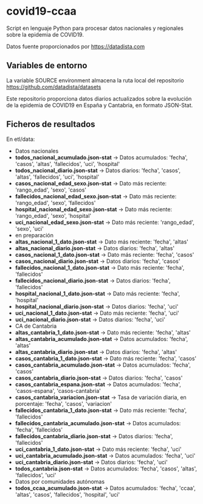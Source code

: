 # covid19-ccaa
Script en lenguaje Python para procesar datos nacionales y regionales sobre la epidemia de COVID19.

Datos fuente proporcionados por https://datadista.com

## Variables de entorno

La variable SOURCE environment almacena la ruta local del repositorio  https://github.com/datadista/datasets


Este repositorio proporciona datos diarios actualizados sobre la evolución de la epidemia de COVID19 en España y Cantabria, en formato JSON-Stat.


## Ficheros de resultados

En etl/data:

+ Datos nacionales
 + **todos_nacional_acumulado.json-stat** -> Datos acumulados: 'fecha', 'casos', 'altas', 'fallecidos', 'uci', 'hospital'
 + **todos_nacional_diario.json-stat** -> Datos diarios: 'fecha', 'casos', 'altas', 'fallecidos', 'uci', 'hospital'
 + **casos_nacional_edad_sexo.json-stat** -> Dato más reciente: 'rango_edad', 'sexo', 'casos'
 + **fallecidos_nacional_edad_sexo.json-stat** -> Dato más reciente: 'rango_edad', 'sexo', 'fallecidos'
 + **hospital_nacional_edad_sexo.json-stat** -> Dato más reciente: 'rango_edad', 'sexo', 'hospital'
 + **uci_nacional_edad_sexo.json-stat** -> Dato más reciente: 'rango_edad', 'sexo', 'uci'
+ en preparación
 + **altas_nacional_1_dato.json-stat** -> Dato más reciente: 'fecha', 'altas'
 + **altas_nacional_diario.json-stat** -> Datos diarios: 'fecha', 'altas'
 + **casos_nacional_1_dato.json-stat** -> Dato más reciente: 'fecha', 'casos'
 + **casos_nacional_diario.json-stat** -> Datos diarios: 'fecha', 'casos'
 + **fallecidos_nacional_1_dato.json-stat** -> Dato más reciente: 'fecha', 'fallecidos'
 + **fallecidos_nacional_diario.json-stat** -> Datos diarios: 'fecha', 'fallecidos'
 + **hospital_nacional_1_dato.json-stat** -> Dato más reciente: 'fecha', 'hospital'
 + **hospital_nacional_diario.json-stat** -> Datos diarios: 'fecha', 'uci'
 + **uci_nacional_1_dato.json-stat** -> Dato más reciente: 'fecha', 'uci'
 + **uci_nacional_diario.json-stat** -> Datos diarios: 'fecha', 'uci'
+ CA de Cantabria
 + **altas_cantabria_1_dato.json-stat** -> Dato más reciente: 'fecha', 'altas'
 + **altas_cantabria_acumulado.json-stat** -> Datos acumulados: 'fecha', 'altas'
 + **altas_cantabria_diario.json-stat** -> Datos diarios: 'fecha', 'altas'
 + **casos_cantabria_1_dato.json-stat** -> Dato más reciente: 'fecha', 'casos'
 + **casos_cantabria_acumulado.json-stat** -> Datos acumulados: 'fecha', 'casos'
 + **casos_cantabria_diario.json-stat** -> Datos diarios: 'fecha', 'casos'
 + **casos_cantabria_espana.json-stat** -> Datos acumulados: 'fecha', 'casos-espana', 'casos-cantabria'
 + **casos_cantabria_variacion.json-stat** -> Tasa de variación diaria, en porcentaje: 'fecha', 'casos', 'variacion'
 + **fallecidos_cantabria_1_dato.json-stat** -> Dato más reciente: 'fecha', 'fallecidos'
 + **fallecidos_cantabria_acumulado.json-stat** -> Datos acumulados: 'fecha', 'fallecidos'
 + **fallecidos_cantabria_diario.json-stat** -> Datos diarios: 'fecha', 'fallecidos'
 + **uci_cantabria_1_dato.json-stat** -> Dato más reciente: 'fecha', 'uci'
 + **uci_cantabria_acumulado.json-stat** -> Datos acumulados: 'fecha', 'uci'
 + **uci_cantabria_diario.json-stat** -> Datos diarios: 'fecha', 'uci'
 + **todos_cantabria.json-stat** -> Datos acumulados: 'fecha', 'casos', 'altas', 'fallecidos', 'uci'
+ Datos por comunidades autónomas
 + **todos_ccaa_acumulado.json-stat** -> Datos acumulados: 'fecha', 'ccaa', 'altas', 'casos', 'fallecidos', 'hospital', 'uci'